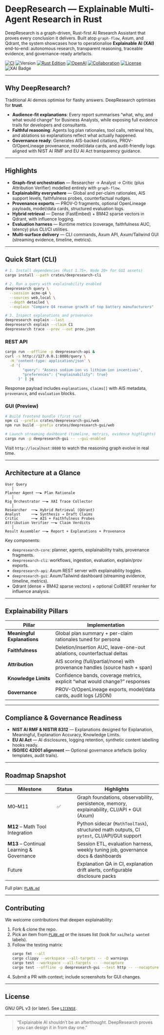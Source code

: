 # DeepResearch — Explainable Multi-Agent Research in Rust

DeepResearch is a graph-driven, Rust-first AI Research Assistant that proves every conclusion it delivers. Built atop `graph-flow`, Axum, and Qdrant, the system showcases how to operationalise **Explainable AI (XAI)** end-to-end: autonomous research, transparent reasoning, traceable evidence, and governance-ready artefacts.

[![CI](https://github.com/HendrikReh/deepresearch-rs/actions/workflows/ci.yml/badge.svg)](https://github.com/your-org/deepresearch-rs/actions/workflows/ci.yml)
![Version](https://img.shields.io/badge/version-0.2.1-informational.svg)
[![Rust Edition](https://img.shields.io/badge/Rust-2024-blue.svg)](https://www.rust-lang.org/)
[![OpenAI](https://img.shields.io/badge/OpenAI-Integration-brightgreen.svg)](https://openai.com)
[![Collaboration](https://img.shields.io/badge/Collaboration-Welcome-orange.svg)](CONTRIBUTING.md)
[![License](https://img.shields.io/badge/License-GPL--3.0--or--later-purple.svg)](LICENSE)
![XAI Badge](https://img.shields.io/badge/XAI-NISTIR%208312%20Aligned-blueviolet)

---

## Why DeepResearch?
Traditional AI demos optimise for flashy answers. DeepResearch optimises for **trust**.
- **Audience-fit explanations**: Every report summarises “what, why, and what would change” for Business Analysts, while exposing full evidence trails for developers and consultants.
- **Faithful reasoning**: Agents log plan rationales, tool calls, retrieval hits, and ablations so explanations reflect what actually happened.
- **Governance ready**: Generates AIS-backed citations, PROV-O/OpenLineage provenance, model/data cards, and audit-friendly logs aligned with NIST AI RMF and EU AI Act transparency guidance.

---

## Highlights
- **Graph-first orchestration** — Researcher → Analyst → Critic (plus Attribution Verifier) modelled entirely with `graph-flow`.
- **Explainability everywhere** — Global and per-claim rationales, AIS support levels, faithfulness probes, counterfactual nudges.
- **Provenance exports** — PROV-O fragments, optional OpenLineage payloads, model/data cards, structured evaluation logs.
- **Hybrid retrieval** — Dense (FastEmbed) + BM42 sparse vectors in Qdrant, with influence logging.
- **Evaluation harness** — Runtime metrics (coverage, faithfulness AUC, latency) plus CLI/CI utilities.
- **Multi-surface delivery** — CLI commands, Axum API, Axum/Tailwind GUI (streaming evidence, timeline, metrics).

---

## Quick Start (CLI)
```bash
# 1. Install dependencies (Rust 1.75+, Node 20+ for GUI assets)
cargo install --path crates/deepresearch-cli

# 2. Run a query with explainability enabled
deepresearch query \
  --session acme-q4 \
  --sources web,local \
  --depth detailed \
  --explain "Compare Q4 revenue growth of top battery manufacturers"

# 3. Inspect explanations and provenance
deepresearch explain --last
deepresearch explain --claim C1
deepresearch trace --prov --out prov.json
```

### REST API
```bash
cargo run --offline -p deepresearch-api &
curl -s http://127.0.0.1:8080/query \
  -H 'content-type: application/json' \
  -d '{
        "query": "Assess sodium-ion vs lithium-ion incentives",
        "preferences": {"explainability": true}
      }' | jq
```
Response payload includes `explanations`, `claims[]` with AIS metadata, `provenance`, and `evaluation` blocks.

### GUI (Preview)
```bash
# Build frontend bundle (first run)
npm ci --prefix crates/deepresearch-gui/web
npm run build --prefix crates/deepresearch-gui/web

# Launch streaming dashboard (timeline, metrics, evidence highlights)
cargo run -p deepresearch-gui -- --gui-enabled
```
Visit `http://localhost:8080` to watch the reasoning graph evolve in real time.

---

## Architecture at a Glance
```
User Query
   │
Planner Agent ──► Plan Rationale
   │
Rig Orchestrator ──► XAI Trace Collector
   │
Researcher  ──► Hybrid Retrieval (Qdrant)
Analyst     ──► Synthesis → Draft Claims
Critic      ──► AIS + Faithfulness Probes
Attribution Verifier ──► Claim Verdicts
   │
Result Assembler ──► Report + Explanations + Provenance
```
Key components:
- `deepresearch-core`: planner, agents, explainability traits, provenance fragments.
- `deepresearch-cli`: workflows, ingestion, evaluation, explain/prov exports.
- `deepresearch-api`: Axum REST server with explainability toggles.
- `deepresearch-gui`: Axum/Tailwind dashboard (streaming evidence, timeline, metrics).
- Qdrant (dense + BM42 sparse vectors) + optional ColBERT reranker for influence analysis.

---

## Explainability Pillars
| Pillar | Implementation |
| --- | --- |
| **Meaningful Explanations** | Global plan summary + per-claim rationales tuned for persona |
| **Faithfulness** | Deletion/insertion AUC, leave-one-out ablations, counterfactual deltas |
| **Attribution** | AIS scoring (full/partial/none) with provenance handles (source hash + span) |
| **Knowledge Limits** | Confidence bands, coverage metrics, explicit “what would change?” responses |
| **Governance** | PROV-O/OpenLineage exports, model/data cards, audit logs (JSON) |

---

## Compliance & Governance Readiness
- **NIST AI RMF & NISTIR 8312** — Explanations designed for Explanation, Meaningful, Explanation Accuracy, Knowledge Limits.
- **EU AI Act** — AI disclosures, logging retention, synthetic content labelling hooks ready.
- **ISO/IEC 42001 alignment** — Optional governance artefacts (policy templates, audit trails).

---

## Roadmap Snapshot
| Milestone | Status | Highlights |
| --- | --- | --- |
| M0–M11 | ✅ | Graph foundations, observability, persistence, memory, explainability, CLI/API + GUI (Axum) |
| **M12** – Math Tool Integration |   | Python sidecar (`MathToolTask`), structured math outputs, CI `pytest`, CLI/API/GUI support |
| **M13** – Continual Learning & Governance |   | Session ETL, evaluation harness, weekly tuning job, governance docs & dashboards |
| Future |   | Explanation QA in CI, explanation drift alerts, configurable disclosure packs |

Full plan: [`PLAN.md`](PLAN.md)

---

## Contributing
We welcome contributions that deepen explainability:
1. Fork & clone the repo.
2. Pick an item from [`PLAN.md`](PLAN.md) or the issues list (look for `xai`/`help wanted` labels).
3. Follow the testing matrix:
   ```bash
   cargo fmt --all
   cargo clippy --workspace --all-targets -- -D warnings
   cargo test --workspace --all-targets -- --nocapture
   cargo test --offline -p deepresearch-gui --test http -- --nocapture
   ```
4. Submit a PR with context; include screenshots for GUI changes.

---

## License
GNU GPL v3 (or later). See [`LICENSE`](LICENSE).

---

> “Explainable AI shouldn’t be an afterthought. DeepResearch proves you can design it in from day one.”

